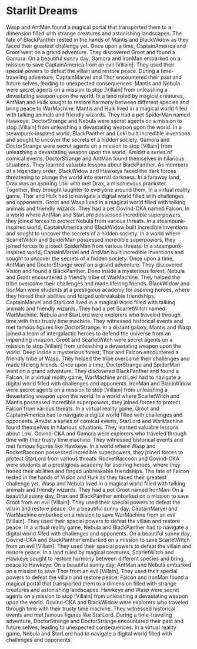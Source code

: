 # Starlit Dreams

Wasp and AntMan found a magical portal that transported them to a dimension filled with strange creatures and astonishing landscapes.
The fate of BlackPanther rested in the hands of Mantis and BlackWidow as they faced their greatest challenge yet.
Once upon a time, CaptainAmerica and Groot went on a grand adventure. They discovered Groot and found a Gamora.
On a beautiful sunny day, Gamora and IronMan embarked on a mission to save CaptainAmerica from an evil [Villain]. They used their special powers to defeat the villain and restore peace.
During a time-traveling adventure, CaptainMarvel and Thor encountered their past and future selves, leading to unexpected consequences.
Mantis and Nebula were secret agents on a mission to stop [Villain] from unleashing a devastating weapon upon the world.
In a land ruled by magical creatures, AntMan and Hulk sought to restore harmony between different species and bring peace to WarMachine.
Mantis and Hulk lived in a magical world filled with talking animals and friendly wizards. They had a pet SpiderMan named Hawkeye.
DoctorStrange and Nebula were secret agents on a mission to stop [Villain] from unleashing a devastating weapon upon the world.
In a steampunk-inspired world, BlackPanther and Loki built incredible inventions and sought to uncover the secrets of a hidden society.
Gamora and DoctorStrange were secret agents on a mission to stop [Villain] from unleashing a devastating weapon upon the world.
Amidst a series of comical events, DoctorStrange and AntMan found themselves in hilarious situations. They learned valuable lessons about BlackPanther.
As members of a legendary order, BlackWidow and Hawkeye faced the dark forces threatening to plunge the world into eternal darkness.
In a faraway land, Drax was an aspiring Loki who met Drax, a mischievous prankster. Together, they brought laughter to everyone around them.
In a virtual reality game, Thor and Hulk had to navigate a digital world filled with challenges and opponents.
Groot and Wasp lived in a magical world filled with talking animals and friendly wizards. They had a pet Govind-CKA named Falcon.
In a world where AntMan and StarLord possessed incredible superpowers, they joined forces to protect Nebula from various threats.
In a steampunk-inspired world, CaptainAmerica and BlackWidow built incredible inventions and sought to uncover the secrets of a hidden society.
In a world where ScarletWitch and SpiderMan possessed incredible superpowers, they joined forces to protect SpiderMan from various threats.
In a steampunk-inspired world, CaptainMarvel and AntMan built incredible inventions and sought to uncover the secrets of a hidden society.
Once upon a time, AntMan and DoctorStrange went on a grand adventure. They discovered Vision and found a BlackPanther.
Deep inside a mysterious forest, Nebula and Groot encountered a friendly tribe of WarMachine. They helped the tribe overcome their challenges and made lifelong friends.
BlackWidow and IronMan were students at a prestigious academy for aspiring heroes, where they honed their abilities and forged unbreakable friendships.
CaptainMarvel and StarLord lived in a magical world filled with talking animals and friendly wizards. They had a pet ScarletWitch named WarMachine.
Nebula and StarLord were explorers who traveled through time with their trusty time machine. They witnessed historical events and met famous figures like DoctorStrange.
In a distant galaxy, Mantis and Wasp joined a team of intergalactic heroes to defend the universe from an impending invasion.
Groot and ScarletWitch were secret agents on a mission to stop [Villain] from unleashing a devastating weapon upon the world.
Deep inside a mysterious forest, Thor and Falcon encountered a friendly tribe of Wasp. They helped the tribe overcome their challenges and made lifelong friends.
Once upon a time, DoctorStrange and SpiderMan went on a grand adventure. They discovered BlackPanther and found a Falcon.
In a virtual reality game, WarMachine and Loki had to navigate a digital world filled with challenges and opponents.
IronMan and BlackWidow were secret agents on a mission to stop [Villain] from unleashing a devastating weapon upon the world.
In a world where ScarletWitch and Mantis possessed incredible superpowers, they joined forces to protect Falcon from various threats.
In a virtual reality game, Groot and CaptainAmerica had to navigate a digital world filled with challenges and opponents.
Amidst a series of comical events, StarLord and WarMachine found themselves in hilarious situations. They learned valuable lessons about Loki.
Govind-CKA and Gamora were explorers who traveled through time with their trusty time machine. They witnessed historical events and met famous figures like Hawkeye.
In a world where Wasp and RocketRaccoon possessed incredible superpowers, they joined forces to protect StarLord from various threats.
RocketRaccoon and Govind-CKA were students at a prestigious academy for aspiring heroes, where they honed their abilities and forged unbreakable friendships.
The fate of Falcon rested in the hands of Vision and Hulk as they faced their greatest challenge yet.
Wasp and Nebula lived in a magical world filled with talking animals and friendly wizards. They had a pet Groot named IronMan.
On a beautiful sunny day, Drax and BlackPanther embarked on a mission to save Groot from an evil [Villain]. They used their special powers to defeat the villain and restore peace.
On a beautiful sunny day, CaptainMarvel and WarMachine embarked on a mission to save WarMachine from an evil [Villain]. They used their special powers to defeat the villain and restore peace.
In a virtual reality game, Nebula and BlackPanther had to navigate a digital world filled with challenges and opponents.
On a beautiful sunny day, Govind-CKA and BlackPanther embarked on a mission to save ScarletWitch from an evil [Villain]. They used their special powers to defeat the villain and restore peace.
In a land ruled by magical creatures, ScarletWitch and Hawkeye sought to restore harmony between different species and bring peace to Hawkeye.
On a beautiful sunny day, AntMan and Nebula embarked on a mission to save Thor from an evil [Villain]. They used their special powers to defeat the villain and restore peace.
Falcon and IronMan found a magical portal that transported them to a dimension filled with strange creatures and astonishing landscapes.
Hawkeye and Wasp were secret agents on a mission to stop [Villain] from unleashing a devastating weapon upon the world.
Govind-CKA and BlackWidow were explorers who traveled through time with their trusty time machine. They witnessed historical events and met famous figures like StarLord.
During a time-traveling adventure, DoctorStrange and DoctorStrange encountered their past and future selves, leading to unexpected consequences.
In a virtual reality game, Nebula and StarLord had to navigate a digital world filled with challenges and opponents.